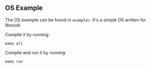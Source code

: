 ## OS Example

The OS example can be found in ``example/``. It's a simple OS written for Novusk

Compile it by running:

```commandline
make all
```

Compile and run it by running:

```commandline
make run
```

